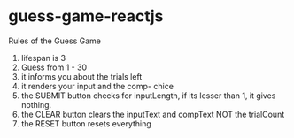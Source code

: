 # guess-game-reactjs

Rules of the Guess Game
1. lifespan is 3
2. Guess from 1 - 30
3. it informs you about the trials left
4. it renders your input and the comp- chice
5. the SUBMIT button checks for inputLength, if its lesser than 1, it gives nothing.
6. the CLEAR button clears the inputText and compText NOT the trialCount
7. the RESET button resets everything

